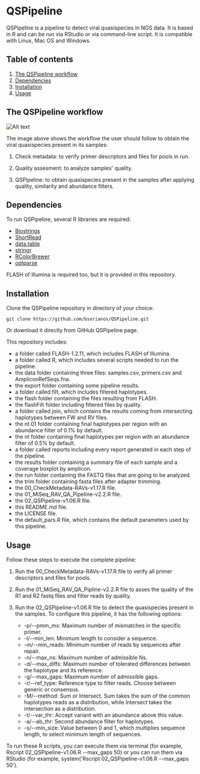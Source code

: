 # QSPipeline

QSPipeline is a pipeline to detect viral quasispecies in NGS data. It is based in R and can be run via RStudio or via command-line script. It is compatible with Linux, Mac OS and Windows.

## Table of contents

1. [The QSPipeline workflow](#workflow)
2. [Dependencies](#dependencies)
3. [Installation](#installation)
4. [Usage](#usage)

## The QSPipeline workflow <a name="workflow"></a>

![Alt text](https://user-images.githubusercontent.com/93382821/140949770-f4bad113-a259-4f95-ba30-ec21a0d8117f.jpeg?raw=true)

The image above shows the workflow the user should follow to obtain the viral quasispecies present in its samples:

  1. Check metadata: to verify primer descriptors and files for pools in run.
<!-- -->
  2. Quality assesment: to analyze samples' quality.
<!-- -->
  3. QSPipeline: to obtain quasispecies present in the samples after applying quality, similarity and abundance filters.

## Dependencies <a name="dependencies"></a>

To run QSPipeline, several R libraries are required:

  * [Biostrings](https://bioconductor.org/packages/release/bioc/html/Biostrings.html)
  * [ShortRead](https://bioconductor.org/packages/release/bioc/html/ShortRead.html)
  * [data.table](https://cran.r-project.org/web/packages/data.table/)
  * [stringr](https://cran.r-project.org/web/packages/stringr/)
  * [RColorBrewer](https://cran.r-project.org/web/packages/RColorBrewer/)
  * [optparse](https://cran.r-project.org/web/packages/optparse/)

FLASH of Illumina is required too, but it is provided in this repository.

## Installation <a name="installation"></a>

Clone the QSPipeline repository in directory of your choice:

```
git clone https://github.com/bsorianos/QSPipeline.git
```

Or download it directly from GitHub QSPipeline page.

This repository includes:

  * a folder called FLASH-1.2.11, which includes FLASH of Illumina.<br />
  * a folder called R, which includes several scripts needed to run the pipeline.
  * the data folder containing three files: samples.csv, primers.csv and AmpliconRefSeqs.fna.
  * the export folder containing some pipeline results.
  * a folder called filt, which includes filtered haplotypes.
  * the flash folder containing the files resulting from FLASH.
  * the flashFilt folder including filtered files by quality.
  * a folder called join, which contains the results coming from intersecting haplotypes between FW and RV files.
  * the nt.01 folder containing final haplotypes per region with an abundance filter of 0.1% by default.
  * the nt folder containing final haplotypes per region with an abundance filter of 0.5% by default.
  * a folder called reports including every report generated in each step of the pipeline.
  * the results folder containing a summary file of each sample and a coverage boxplot by amplicon.
  * the run folder containing the FASTQ files that are going to be analyzed.
  * the trim folder containing fasta files after adapter trimming.
  * the 00_CheckMetadata-RAVs-v1.17.R file.
  * the 01_MiSeq_RAV_QA_Pipeline-v2.2.R file.
  * the 02_QSPipeline-v1.06.R file.
  * this README.md file.
  * the LICENSE file.
  * the default_pars.R file, which contains the default parameters used by this pipeline.

## Usage <a name="usage"></a>

Follow these steps to execute the complete pipeline:

1. Run the 00_CheckMetadata-RAVs-v1.17.R file to verify all primer descriptors and files for pools.
<!-- -->
2. Run the 01_MiSeq_RAV_QA_Pipline-v2.2.R file to asses the quality of the R1 and R2 fastq files and filter reads by quality.
<!-- -->
3. Run the 02_QSPipeline-v1.06.R file to detect the quasispecies present in the samples. To configure this pipeline, it has the following options:

    * -p/--pmm_mx: Maximum number of mismatches in the specific primer.
    * -l/--min_len: Minimum length to consider a sequence.
    * -m/--min_reads: Minimum number of reads by sequences after repair.
    * -n/--max_ns: Maximum number of admissible Ns.
    * -d/--max_diffs: Maximum number of tolerated differences between the haplotype and its reference.
    * -g/--max_gaps: Maximum number of admissible gaps.
    * -r/--ref_type: Reference type to filter reads. Choose between generic or consensus.
    * -M/--method: Sum or Intersect. Sum takes the sum of the common haplotypes reads as a distribution, while Intersect takes the intersection as a distribution.
    * -t/--var_thr: Accept variant with an abundance above this value.
    * -a/--ab_thr: Second abundance filter for haplotypes.
    * -s/--min_size: Value between 0 and 1, which multiplies sequence length, to select minimum length of sequences.

To run these R scripts, you can execute them via terminal (for example, Rscript 02_QSPipeline-v1.06.R --max_gaps 50) or you can run them via RStudio (for example, system('Rscript 02_QSPipeline-v1.06.R --max_gaps 50').
